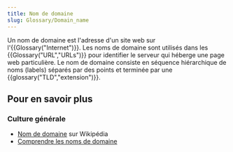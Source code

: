 ```yaml
---
title: Nom de domaine
slug: Glossary/Domain_name
---
```


Un nom de domaine est l'adresse d'un site web sur l'{{Glossary("Internet")}}. Les noms de domaine sont utilisés dans les {{Glossary("URL","URLs")}} pour identifier le serveur qui héberge une page web particulière. Le nom de domaine consiste en séquence hiérarchique de noms (labels) séparés par des points et terminée par une {{glossary("TLD","extension")}}.

## Pour en savoir plus

### Culture générale

- [Nom de domaine](https://fr.wikipedia.org/wiki/Nom_de_domaine) sur Wikipédia
- [Comprendre les noms de domaine](/fr/Apprendre/Comprendre_noms_de_domaine)
